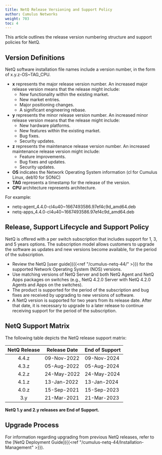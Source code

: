 ```yaml
---
title: NetQ Release Versioning and Support Policy
author: Cumulus Networks
weight: 703
toc: 4
---
```


This article outlines the release version numbering structure and support policies for NetQ.
## Version Definitions

NetQ software installation file names include a version number, in the form of x.y.z-OS\~TAG\_CPU.

- **x** represents the major release version number. An increased major release version means that the release might include:
    - New functionality within the existing market.
    - New market entries.
    - Major positioning changes.
    - A significant engineering rebase.
- **y** represents the minor release version number. An increased minor release version means that the release might include:
    - New hardware platforms.
    - New features within the existing market.
    - Bug fixes.
    - Security updates.
- **z** represents the maintenance release version number. An increased maintenance release version might include:
    - Feature improvements.
    - Bug fixes and updates.
    - Security updates.
- **OS** indicates the Network Operating System information (cl for Cumulus Linux, deb10 for SONiC)
- **TAG** represents a timestamp for the release of the version.
- **CPU** architecture represents architecture.

For example:

- netq-agent\_4.4.0-cl4u40~1667493586.97ef4c9d\_amd64.deb
- netq-apps\_4.4.0-cl4u40~1667493586.97ef4c9d\_amd64.deb

## Release, Support Lifecycle and Support Policy

NetQ is offered with a per switch subscription that includes support for 1, 3, and 5 years options. The subscription model allows customers to upgrade the software as updates and new versions become available, for the period of the subscription.

- Review the NetQ [user guide]({{<ref "/cumulus-netq-44/" >}}) for the supported Network Operating System (NOS) versions.
- Use matching versions of NetQ Server and both NetQ Agent and NetQ Apps packages on switches (e.g., NetQ 4.2.0 Server with NetQ 4.2.0 Agents and Apps on the switches).
- The product is supported for the period of the subscription and bug fixes are received by upgrading to new versions of software.
- A NetQ version is supported for two years from its release date. After that date, it is necessary to upgrade to a later release to continue receiving support for the period of the subscription.

## NetQ Support Matrix

The following table depicts the NetQ release support matrix:

| NetQ Release | Release Date | End of Support |
| :--------: | --------- | --------- |
| 4.4.z | 09-Nov-2022 | 09-Nov-2024 |
| 4.3.z | 05-Aug-2022 | 05-Aug-2024 |
| 4.2.z | 24-May-2022 | 24-May-2024 |
| 4.1.z | 13-Jan-2022 | 13-Jan-2024 |
| 4.0.z| 15-Sep-2021 | 15-Sep-2023 |
| 3.y | 21-Mar-2021 | 21-Mar-2023 |

**NetQ 1.y and 2.y releases are End of Support.**

## Upgrade Process

For information regarding upgrading from previous NetQ releases, refer to the [NetQ Deployment Guide]({{<ref "/cumulus-netq-44/Installation-Management" >}}).
